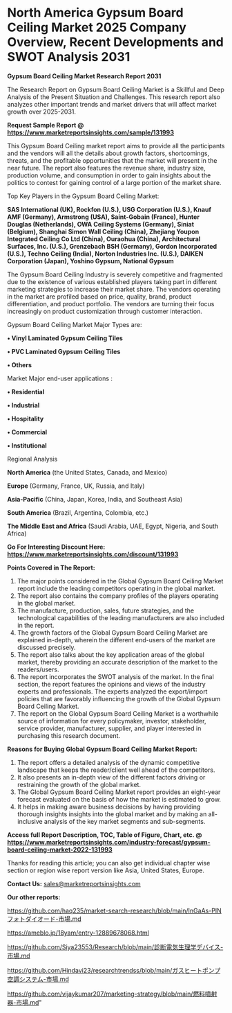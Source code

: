 # North America Gypsum Board Ceiling Market 2025 Company Overview, Recent Developments and SWOT Analysis 2031

<strong>Gypsum Board Ceiling Market Research Report 2031</strong>

The Research Report on Gypsum Board Ceiling Market is a Skillful and Deep Analysis of the Present Situation and Challenges. This research report also analyzes other important trends and market drivers that will affect market growth over 2025-2031.

<strong>Request Sample Report @ <a href=https://www.marketreportsinsights.com/sample/131993>https://www.marketreportsinsights.com/sample/131993</a></strong>

This Gypsum Board Ceiling market report aims to provide all the participants and the vendors will all the details about growth factors, shortcomings, threats, and the profitable opportunities that the market will present in the near future. The report also features the revenue share, industry size, production volume, and consumption in order to gain insights about the politics to contest for gaining control of a large portion of the market share.

Top Key Players in the Gypsum Board Ceiling Market:

<strong>SAS International (UK), Rockfon (U.S.), USG Corporation (U.S.), Knauf AMF (Germany), Armstrong (USA), Saint-Gobain (France), Hunter Douglas (Netherlands), OWA Ceiling Systems (Germany), Siniat (Belgium), Shanghai Simon Wall Ceiling (China), Zhejiang Youpon Integrated Ceiling Co Ltd (China), Ouraohua (China), Architectural Surfaces, Inc. (U.S.), Grenzebach BSH (Germany), Gordon Incorporated (U.S.), Techno Ceiling (India), Norton Industries Inc. (U.S.), DAIKEN Corporation (Japan), Yoshino Gypsum, National Gypsum</strong>

The Gypsum Board Ceiling Industry is severely competitive and fragmented due to the existence of various established players taking part in different marketing strategies to increase their market share. The vendors operating in the market are profiled based on price, quality, brand, product differentiation, and product portfolio. The vendors are turning their focus increasingly on product customization through customer interaction.

Gypsum Board Ceiling Market Major Types are:

<strong>• Vinyl Laminated Gypsum Ceiling Tiles

• PVC Laminated Gypsum Ceiling Tiles

• Others</strong>

Market Major end-user applications :

<strong>• Residential

• Industrial

• Hospitality

• Commercial

• Institutional</strong>

Regional Analysis

</u><strong><b>North America</b></strong> (the United States, Canada, and Mexico)

<strong><b>Europe </b></strong>(Germany, France, UK, Russia, and Italy)

<strong><b>Asia-Pacific</b></strong> (China, Japan, Korea, India, and Southeast Asia)

<strong><b>South America</b></strong> (Brazil, Argentina, Colombia, etc.)

<strong><b>The Middle East and Africa</b></strong> (Saudi Arabia, UAE, Egypt, Nigeria, and South Africa)

<strong>Go For Interesting Discount Here: <a href=https://www.marketreportsinsights.com/discount/131993>https://www.marketreportsinsights.com/discount/131993</a></strong>

<strong>Points Covered in The Report:</strong>
<ol>
  <li>The major points considered in the Global Gypsum Board Ceiling Market report include the leading competitors operating in the global market.</li>
  <li>The report also contains the company profiles of the players operating in the global market.</li>
  <li>The manufacture, production, sales, future strategies, and the technological capabilities of the leading manufacturers are also included in the report.</li>
  <li>The growth factors of the Global Gypsum Board Ceiling Market are explained in-depth, wherein the different end-users of the market are discussed precisely.</li>
  <li>The report also talks about the key application areas of the global market, thereby providing an accurate description of the market to the readers/users.</li>
  <li>The report incorporates the SWOT analysis of the market. In the final section, the report features the opinions and views of the industry experts and professionals. The experts analyzed the export/import policies that are favorably influencing the growth of the Global Gypsum Board Ceiling Market.</li>
  <li>The report on the Global Gypsum Board Ceiling Market is a worthwhile source of information for every policymaker, investor, stakeholder, service provider, manufacturer, supplier, and player interested in purchasing this research document.</li>
</ol>
<strong>Reasons for Buying Global Gypsum Board Ceiling Market Report:</strong>

<ol>
  <li>The report offers a detailed analysis of the dynamic competitive landscape that keeps the reader/client well ahead of the competitors.</li>
  <li>It also presents an in-depth view of the different factors driving or restraining the growth of the global market.</li>
  <li>The Global Gypsum Board Ceiling Market report provides an eight-year forecast evaluated on the basis of how the market is estimated to grow.</li>
  <li>It helps in making aware business decisions by having providing thorough insights insights into the global market and by making an all-inclusive analysis of the key market segments and sub-segments.</li>
</ol>
<strong>Access full Report Description, TOC, Table of Figure, Chart, etc. @ <a href=https://www.marketreportsinsights.com/industry-forecast/gypsum-board-ceiling-market-2022-131993>https://www.marketreportsinsights.com/industry-forecast/gypsum-board-ceiling-market-2022-131993</a></strong>


Thanks for reading this article; you can also get individual chapter wise section or region wise report version like Asia, United States, Europe.

<strong>Contact Us:</strong>
sales@marketreportsinsights.com

<strong>Our other reports:</strong>

<a href=https://github.com/haq235/market-search-research/blob/main/InGaAs-PINフォトダイオード-市場.md>https://github.com/haq235/market-search-research/blob/main/InGaAs-PINフォトダイオード-市場.md</a>

<a href=https://ameblo.jp/18yam/entry-12889678068.html>https://ameblo.jp/18yam/entry-12889678068.html</a>

<a href=https://github.com/Siya23553/Research/blob/main/診断電気生理学デバイス-市場.md>https://github.com/Siya23553/Research/blob/main/診断電気生理学デバイス-市場.md</a>

<a href=https://github.com/Hindavi23/researchtrendss/blob/main/ガスヒートポンプ空調システム-市場.md>https://github.com/Hindavi23/researchtrendss/blob/main/ガスヒートポンプ空調システム-市場.md</a>

<a href=https://github.com/vijaykumar207/marketing-strategy/blob/main/燃料噴射器-市場.md>https://github.com/vijaykumar207/marketing-strategy/blob/main/燃料噴射器-市場.md</a>"

